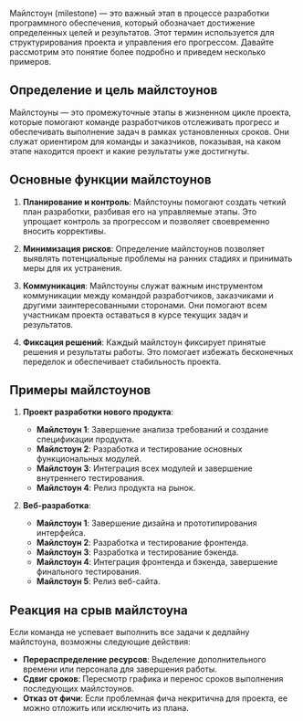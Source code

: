 Майлстоун (milestone) — это важный этап в процессе разработки программного обеспечения, который обозначает достижение определенных целей и результатов. Этот термин используется для структурирования проекта и управления его прогрессом. Давайте рассмотрим это понятие более подробно и приведем несколько примеров.

## Определение и цель майлстоунов

Майлстоуны — это промежуточные этапы в жизненном цикле проекта, которые помогают команде разработчиков отслеживать прогресс и обеспечивать выполнение задач в рамках установленных сроков. Они служат ориентиром для команды и заказчиков, показывая, на каком этапе находится проект и какие результаты уже достигнуты.

## Основные функции майлстоунов

1. **Планирование и контроль**: Майлстоуны помогают создать четкий план разработки, разбивая его на управляемые этапы. Это упрощает контроль за прогрессом и позволяет своевременно вносить коррективы.
 
2. **Минимизация рисков**: Определение майлстоунов позволяет выявлять потенциальные проблемы на ранних стадиях и принимать меры для их устранения.

3. **Коммуникация**: Майлстоуны служат важным инструментом коммуникации между командой разработчиков, заказчиками и другими заинтересованными сторонами. Они помогают всем участникам проекта оставаться в курсе текущих задач и результатов.

4. **Фиксация решений**: Каждый майлстоун фиксирует принятые решения и результаты работы. Это помогает избежать бесконечных переделок и обеспечивает стабильность проекта.

## Примеры майлстоунов

1. **Проект разработки нового продукта**:
   - **Майлстоун 1**: Завершение анализа требований и создание спецификации продукта.
   - **Майлстоун 2**: Разработка и тестирование основных функциональных модулей.
   - **Майлстоун 3**: Интеграция всех модулей и завершение внутреннего тестирования.
   - **Майлстоун 4**: Релиз продукта на рынок.

2. **Веб-разработка**:
   - **Майлстоун 1**: Завершение дизайна и прототипирования интерфейса.
   - **Майлстоун 2**: Разработка и тестирование фронтенда.
   - **Майлстоун 3**: Разработка и тестирование бэкенда.
   - **Майлстоун 4**: Интеграция фронтенда и бэкенда, завершение финального тестирования.
   - **Майлстоун 5**: Релиз веб-сайта.

## Реакция на срыв майлстоуна

Если команда не успевает выполнить все задачи к дедлайну майлстоуна, возможны следующие действия:
- **Перераспределение ресурсов**: Выделение дополнительного времени или персонала для завершения работы.
- **Сдвиг сроков**: Пересмотр графика и перенос сроков выполнения последующих майлстоунов.
- **Отказ от фичи**: Если проблемная фича некритична для проекта, ее можно отложить или исключить из плана.
